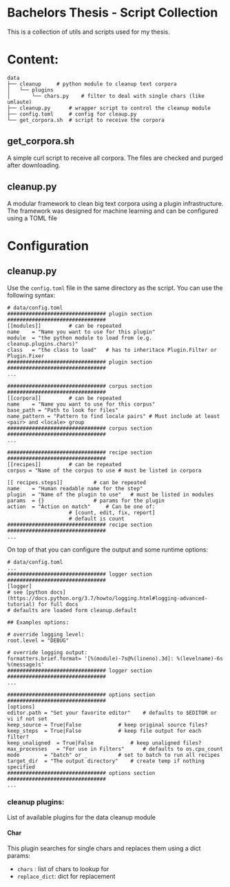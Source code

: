 # Bachelors Thesis - Script Collection
This is a collection of utils and scripts used for my thesis.

# Content:
```
data
├── cleanup		# python module to cleanup text corpora
│   └── plugins
│       └── chars.py	# filter to deal with single chars (like umlaute)
├── cleanup.py		# wrapper script to control the cleanup module
├── config.toml		# config for cleaup.py
└── get_corpora.sh	# script to receive the corpora
```

## get\_corpora.sh
A simple curl script to receive all corpora.
The files are checked and purged after downloading.

## cleanup.py
A modular framework to clean big text corpora using a plugin infrastructure.
The framework was designed for machine learning and can be configured using a TOML file

# Configuration
## cleanup.py
Use the `config.toml` file in the same directory as the script.
You can use the following syntax:
```
# data/config.toml
################################ plugin section ################################
[[modules]]			# can be repeated
name	= "Name you want to use for this plugin"
module	= "the python module to load from (e.g. cleanup.plugins.chars)"
class	= "the class to load"	# has to inheritace Plugin.Filter or Plugin.Fixer
################################ plugin section ################################
...

################################ corpus section ################################
[[corpora]]			# can be repeated
name	= "Name you want to use for this corpus"
base_path = "Path to look for files"
name_pattern = "Pattern to find locale pairs" # Must include at least <pair> and <locale> group
################################ corpus section ################################
...

################################ recipe section ################################
[[recipes]]			# can be repeated
corpus = "Name of the corpus to use	# must be listed in corpora

[[ recipes.steps]]			# can be repeated
name	= "Human readable name for the step"
plugin	= "Name of the plugin to use"	# must be listed in modules
params 	= {}				# params for the plugin
action	= "Action on match"		# Can be one of:
					# [count, edit, fix, report]
					# default is count
################################ recipe section ################################
...
```
On top of that you can configure the output and some runtime options:
```
# data/config.toml
...
################################ logger section ################################
[logger]
# see [python docs](https://docs.python.org/3.7/howto/logging.html#logging-advanced-tutorial) for full docs
# defaults are loaded form cleanup.default

## Examples options:

# override logging level:
root.level = "DEBUG"

# override logging output:
formatters.brief.format= '[%(module)-7s@%(lineno).3d]: %(levelname)-6s %(message)s'
################################ logger section ################################
...

################################ options section ################################
[options]
editor.path	= "Set your favorite editor"	# defaults to $EDITOR or vi if not set
keep_source	= True|False			# keep original source files?
keep_steps	= True|False			# keep file output for each filter?
keep_unaligned	= True|False			# keep unaligned files?
max_processes	= "For use in Filters"		# defaults to os.cpu_count
mode		= "batch" or _			# set to batch to run all recipes
target_dir	= "The output directory"	# create temp if nothing specified
################################ options section ################################
...
```

### cleanup plugins:
List of available plugins for the data cleanup module

#### Char
This plugin searches for single chars and replaces them using a dict
params:
- `chars`	: list of chars to lookup for
- `replace_dict`: dict for replacement
